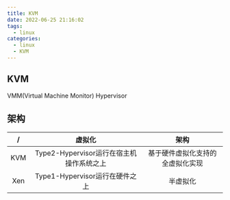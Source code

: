 ```yaml
---
title: KVM
date: 2022-06-25 21:16:02
tags:
  - linux
categories:
  - linux 
  - KVM
---
```


<p></p>
<!-- more -->

## KVM
VMM(Virtual Machine Monitor) Hypervisor


## 架构

/  | 虚拟化  | 架构 
:-: | :-: | :-:
KVM | Type2-Hypervisor运行在宿主机操作系统之上 |  基于硬件虚拟化支持的全虚拟化实现  
Xen | Type1-Hypervisor运行在硬件之上 |  半虚拟化